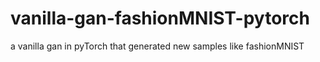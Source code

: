 # vanilla-gan-fashionMNIST-pytorch
a vanilla gan in pyTorch that generated new samples like fashionMNIST
